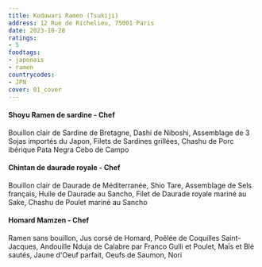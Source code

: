 ```yaml
---
title: Kodawari Ramen (Tsukiji)
address: 12 Rue de Richelieu, 75001 Paris
date: 2023-10-28
ratings:
- 5
foodtags:
- japonais
- ramen
countrycodes:
- JPN
cover: 01_cover
---
```


#### Shoyu Ramen de sardine - Chef
Bouillon clair de Sardine de Bretagne, Dashi de Niboshi, Assemblage de 3 Sojas importés du Japon, Filets de Sardines grillées, Chashu de Porc ibérique Pata Negra Cebo de Campo

#### Chintan de daurade royale - Chef
Bouillon clair de Daurade de Méditerranée, Shio Tare, Assemblage de Sels français, Huile de Daurade au Sancho, Filet de Daurade royale mariné au Sake, Chashu de Poulet mariné au Sancho

#### Homard Mamzen - Chef
Ramen sans bouillon, Jus corsé de Homard, Poêlée de Coquilles Saint-Jacques, Andouille Nduja de Calabre par Franco Gulli et Poulet, Maïs et Blé sautés, Jaune d'Oeuf parfait, Oeufs de Saumon, Nori
